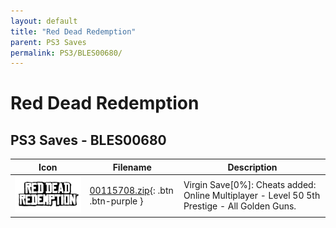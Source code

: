 ```yaml
---
layout: default
title: "Red Dead Redemption"
parent: PS3 Saves
permalink: PS3/BLES00680/
---
```

# Red Dead Redemption

## PS3 Saves - BLES00680

| Icon | Filename | Description |
|------|----------|-------------|
| ![Red Dead Redemption](ICON0.PNG) | [00115708.zip](00115708.zip){: .btn .btn-purple } | Virgin Save[0%]: Cheats added: Online Multiplayer - Level 50 5th Prestige - All Golden Guns. |
